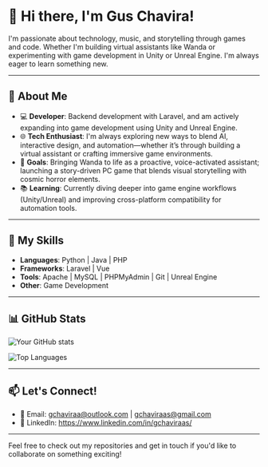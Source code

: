 # 👋 Hi there, I'm Gus Chavira!

I'm passionate about technology, music, and storytelling through games and code. Whether I'm building virtual assistants like Wanda or experimenting with game development in Unity or Unreal Engine. I'm always eager to learn something new.

---

## 🌟 About Me
- 💻 **Developer**: Backend development with Laravel, and am actively expanding into game development using Unity and Unreal Engine.
- 🌐 **Tech Enthusiast**: I'm always exploring new ways to blend AI, interactive design, and automation—whether it’s through building a virtual assistant or crafting immersive game environments.
- 🎯 **Goals**: Bringing Wanda to life as a proactive, voice-activated assistant; launching a story-driven PC game that blends visual storytelling with cosmic horror elements.
- 📚 **Learning**: Currently diving deeper into game engine workflows (Unity/Unreal) and improving cross-platform compatibility for automation tools.

---

## 🚀 My Skills
- **Languages**: Python | Java | PHP
- **Frameworks**: Laravel | Vue
- **Tools**: Apache | MySQL | PHPMyAdmin | Git | Unreal Engine
- **Other**: Game Development

---

## 📊 GitHub Stats
![Your GitHub stats](https://github-readme-stats.vercel.app/api?username=gchaviraa&show_icons=true&theme=radical)

![Top Languages](https://github-readme-stats.vercel.app/api/top-langs/?username=gchaviraa&layout=compact&theme=radical)

---

## 📫 Let's Connect!
- 💌 Email: gchaviraa@outlook.com | gchaviraas@gmail.com
- 💼 LinkedIn: https://www.linkedin.com/in/gchaviraas/

---

Feel free to check out my repositories and get in touch if you'd like to collaborate on something exciting!
